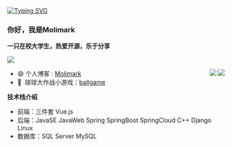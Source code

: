[![Typing SVG](https://readme-typing-svg.herokuapp.com?pause=500&lines=Hi+there+%F0%9F%91%8B;I'm+Molimark)](https://git.io/typing-svg)

<!--
**moli-mark/moli-mark** is a ✨ _special_ ✨ repository because its `README.md` (this file) appears on your GitHub profile.

Here are some ideas to get you started:

- 🔭 I’m currently working on ...
- 🌱 I’m currently learning ...
- 👯 I’m looking to collaborate on ...
- 🤔 I’m looking for help with ...
- 💬 Ask me about ...
- 📫 How to reach me: ...
- 😄 Pronouns: ...
- ⚡ Fun fact: ...
-->

### 你好，我是Molimark

**一只在校大学生，热爱开源，乐于分享**

![](https://visitor-badge.glitch.me/badge?page_id=moli-mark.readme)

<img align="right" src="https://github-readme-stats.vercel.app/api?username=moli-mark&theme=prussian&show_icons=true&count_private=true&hide=contribs,issues" />

<img align="right" src="https://github-readme-stats.vercel.app/api/top-langs/?username=moli-mark&theme=algolia&layout=compact&hide=html,css,JavaScript,lua" />

- :smile: 个人博客 : [Molimark](https://molimark.com.cn/)
- 🎈 &nbsp;球球大作战小游戏：[ballgame](https://game.molimark.com.cn/)

**技术栈介绍**
- 前端：三件套 Vue.js
- 后端：JavaSE  JavaWeb Spring SpringBoot SpringCloud C++ Django Linux
- 数据库：SQL Server  MySQL

